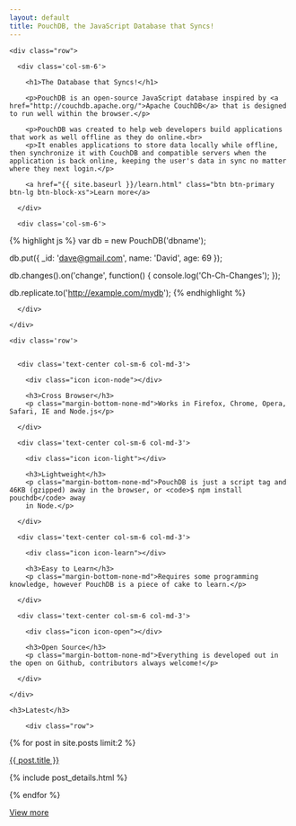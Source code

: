 ```yaml
---
layout: default
title: PouchDB, the JavaScript Database that Syncs!
---
```


<div class="band band-inverse">

  <div class="container">

    <div class="row">

      <div class='col-sm-6'>

        <h1>The Database that Syncs!</h1>

        <p>PouchDB is an open-source JavaScript database inspired by <a href="http://couchdb.apache.org/">Apache CouchDB</a> that is designed to run well within the browser.</p>

        <p>PouchDB was created to help web developers build applications that work as well offline as they do online.<br>
        <p>It enables applications to store data locally while offline, then synchronize it with CouchDB and compatible servers when the application is back online, keeping the user's data in sync no matter where they next login.</p>

        <a href="{{ site.baseurl }}/learn.html" class="btn btn-primary btn-lg btn-block-xs">Learn more</a>

      </div>

      <div class='col-sm-6'>

{% highlight js %}
var db = new PouchDB('dbname');

db.put({
  _id: 'dave@gmail.com',
  name: 'David',
  age: 69
});

db.changes().on('change', function() {
  console.log('Ch-Ch-Changes');
});

db.replicate.to('http://example.com/mydb');
{% endhighlight %}

      </div>

    </div>

  </div>

</div>

<div class="band">

  <div class="container">

    <div class='row'>


      <div class='text-center col-sm-6 col-md-3'>

        <div class="icon icon-node"></div>

        <h3>Cross Browser</h3>
        <p class="margin-bottom-none-md">Works in Firefox, Chrome, Opera, Safari, IE and Node.js</p>

      </div>

      <div class='text-center col-sm-6 col-md-3'>

        <div class="icon icon-light"></div>

        <h3>Lightweight</h3>
        <p class="margin-bottom-none-md">PouchDB is just a script tag and 46KB (gzipped) away in the browser, or <code>$ npm install pouchdb</code> away
        in Node.</p>

      </div>

      <div class='text-center col-sm-6 col-md-3'>

        <div class="icon icon-learn"></div>

        <h3>Easy to Learn</h3>
        <p class="margin-bottom-none-md">Requires some programming knowledge, however PouchDB is a piece of cake to learn.</p>

      </div>

      <div class='text-center col-sm-6 col-md-3'>

        <div class="icon icon-open"></div>

        <h3>Open Source</h3>
        <p class="margin-bottom-none-md">Everything is developed out in the open on Github, contributors always welcome!</p>

      </div>

    </div>
  </div>

</div>

<div class="band band-inverse">

  <div class="container">

    <h3>Latest</h3>

        <div class="row">

{% for post in site.posts limit:2 %}

<div class="col-md-6">


  <p class="margin-bottom-none"><a class='h4' href='{{ site.baseurl }}{{ post.url }}'>{{ post.title }}</a></p>

{% include post_details.html %}

  </div>

{% endfor %}

   </div>

<a class="btn btn-primary btn-lg" href="/blog/index.html">View more</a>

  </div>

</div>
